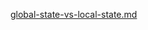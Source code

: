 [global-state-vs-local-state.md](https://raw.githubusercontent.com/BioPhoton/rx-angular/master/libs/state/docs/snippets/global-state-vs-local-state.md ':include')
